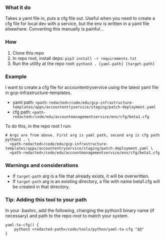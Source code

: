 ### What it do
Takes a yaml file in, puts a cfg file out. Useful when you need to create a cfg file for local dev with a service, but the env is written in a yaml file elsewhere. Converting this manually is painful...

### How
1. Clone this repo
2. In repo root, install deps: `pip3 install -r requirements.txt`
3. Run the utility at the repo root: `python3 . [yaml-path] [target-path]`

### Example
I want to create a cfg file for accountentryservice using the latest yaml file in gcp-infrastructure-templates.
- yaml path: `<path-redacted>/code/edu/gcp-infrastructure-templates/apps/accountentryservice/staging/patch-deployment.yaml`
- cfg path:  `<path-redacted>/code/edu/accountmanagementservice/env/cfg/beta1.cfg`

To do this, in the repo root I run:
```
# Args are from above. First arg is yaml path, second arg is cfg path
python3 . \
  <path-redacted>/code/edu/gcp-infrastructure-templates/apps/accountentryservice/staging/patch-deployment.yaml \
  <path-redacted>/code/edu/accountmanagementservice/env/cfg/beta1.cfg
```

### Warnings and considerations
- If `target-path` arg is a file that already exists, it will be overwritten.
- If `target-path` arg is an existing directory, a file with name beta1.cfg will be created in that directory.

### Tip: Adding this tool to your path
In your .bashrc, add the following, changing the python3 binary name (if necessary) and path to the repo-root to match your system.
```
yaml-to-cfg() {
    python3 <redacted-path>/code/tools/python/yaml-to-cfg "$@"
}
```

